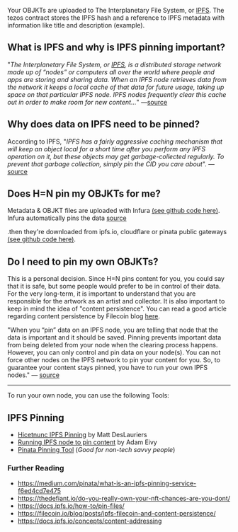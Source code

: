 Your OBJKTs are uploaded to The Interplanetary File System, or [IPFS](https://www.ipfs.com/). The tezos contract stores the IPFS hash and a reference to IPFS metadata with information like title and description (example).

## What is IPFS and why is IPFS pinning important?
"_The Interplanetary File System, or [IPFS](https://www.ipfs.com/), is a distributed storage network made up of “nodes” or computers all over the world where people and apps are storing and sharing data. When an IPFS node retrieves data from the network it keeps a local cache of that data for future usage, taking up space on that particular IPFS node. IPFS nodes frequently clear this cache out in order to make room for new content..._" —[source](https://medium.com/pinata/what-is-an-ipfs-pinning-service-f6ed4cd7e475)

## Why does data on IPFS need to be pinned?

According to IPFS, "_IPFS has a fairly aggressive caching mechanism that will keep an object local for a short time after you perform any IPFS operation on it, but these objects may get garbage-collected regularly. To prevent that garbage collection, simply pin the CID you care about_". —[source](https://docs.ipfs.io/how-to/pin-files/)

## Does H=N pin my OBJKTs for me?

Metadata & OBJKT files are uploaded with Infura [(see github code here)](https://github.com/hicetnunc2000/hicetnunc/blob/main/src/data/ipfs.js#L12). Infura automatically pins the data [source](https://infura.io/docs/ipfs#section/Getting-started/Add-a-file)

.then they're downloaded from ipfs.io, cloudflare or pinata public gateways [(see github code here)](https://github.com/hicetnunc2000/hicetnunc/blob/main/src/pages/objkt-display/tabs/info.js#L11).

## Do I need to pin my own OBJKTs?

This is a personal decision. Since H=N pins content for you, you could say that it is safe, but some people would prefer to be in control of their data. For the very long-term, it is important to understand that you are responsible for the artwork as an artist and collector. It is also important to keep in mind the idea of "content persistence". You can read a good article regarding content persistence by Filecoin blog [here](https://filecoin.io/blog/posts/ipfs-filecoin-and-content-persistence/).

"When you “pin” data on an IPFS node, you are telling that node that the data is important and it should be saved. Pinning prevents important data from being deleted from your node when the clearing process happens. However, you can only control and pin data on your node(s). You can not force other nodes on the IPFS network to pin your content for you. So, to guarantee your content stays pinned, you have to run your own IPFS nodes." — [source](https://medium.com/pinata/what-is-an-ipfs-pinning-service-f6ed4cd7e475)

***

To run your own node, you can use the following Tools:

## IPFS Pinning

* [Hicetnunc IPFS Pinning](https://gist.github.com/mattdesl/47f4ea12ea131eed8401bdacf95a1f47) by Matt DesLauriers
* [Running IPFS node to pin content](https://twitter.com/antic/status/1374417104489697283?s=20) by Adam Eivy
* [Pinata Pinning Tool](https://www.youtube.com/watch?v=FFNF0RX2O_k) (_Good for non-tech savvy people_)

### Further Reading
* https://medium.com/pinata/what-is-an-ipfs-pinning-service-f6ed4cd7e475
* https://thedefiant.io/do-you-really-own-your-nft-chances-are-you-dont/
* https://docs.ipfs.io/how-to/pin-files/
* https://filecoin.io/blog/posts/ipfs-filecoin-and-content-persistence/
* https://docs.ipfs.io/concepts/content-addressing